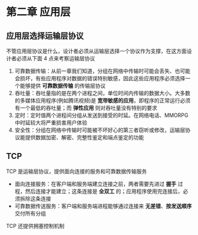 # 第二章 应用层

## 应用层选择运输层协议

不管应用层协议是什么，设计者必须从运输层选择一个协议作为支撑，在这方面设计者必须从下面 4 点来考察运输层协议

1. 可靠数据传输：从前一章我们知道，分组在网络中传输时可能会丢失、也可能会损坏，有些应用程序对数据的错误特别敏感，因此这些应用程序必须选择一个能够提供 **可靠数据传输** 的传输层协议
2. 吞吐量：吞吐量指的是在两个进程之间，单位时间内传输的数据大小。大多数的多媒体应用程序(例如腾讯视频)是 **宽带敏感的应用**，即程序的正常运行必须有一个最低的吞吐量；而 **弹性应用** 则对吞吐量没有特别的要求
3. 定时：定时值两个进程间分组从发送到接受的时延。在网络电话、MMORPG 中时延较大将严重损害用户体验
4. 安全性：分组在网络中传输时可能被不坏好心的第三者窃听或修改，运输层协议能提供数据加密、解密、完整性鉴定和端点鉴定的功能

## TCP

TCP 是运输层协议，提供面向连接的服务和可靠数据传输服务

- 面向连接服务：在客户端和服务端建立连接之前，两者需要先进过 **握手** 过程，然后连接才能建立；这条连接是 **全双工** 的；应用程序使用完连接后，必须拆除这条连接
- 可靠数据传送服务：客户端和服务端进程能够通过连接来 **无差错**、**按发送顺序** 交付所有分组

TCP 还提供拥塞控制机制

